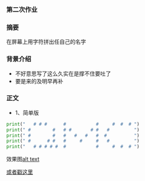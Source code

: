 ### 第二次作业

### 摘要
在屏幕上用字符拼出任自己的名字

### 背景介绍
- 不好意思写了这么久实在是撑不住要吐了
- 要是来的及明早再补

### 正文
* 1、简单版
```python
print("   # # #      #           #     #  #  # ")
print(" #        #   # #       # #   #         ")
print(" #        #   #   #   #   #  #          ")
print(" #      # #   #     #     #   #         ")
print("   # # # # #  #           #     #  #  # ")
```

效果图[alt text](https://github.com/lilyechoC/compuational_physics_2015301510036/blob/master/02-1.png)

[或者戳这里](https://www.zybuluo.com/lilyechoC/note/885356 )

